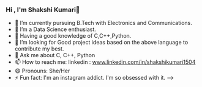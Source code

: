 ### Hi , I'm Shakshi Kumari👋

- 🔭 I’m currently pursuing B.Tech with Electronics and Communications.
- 🌱 I’m a Data Science enthusiast.
- 👯 Having a good knowledge of C,C++,Python.
- 🤔 I’m looking for Good project ideas based on the above language to contribute my best.
- 💬 Ask me about C, C++, Python
- 📫 How to reach me: linkedin : www.linkedin.com/in/shakshikumari1504
- 😄 Pronouns: She/Her
- ⚡ Fun fact: I'm an instagram addict. I'm so obsessed with it.
-->
